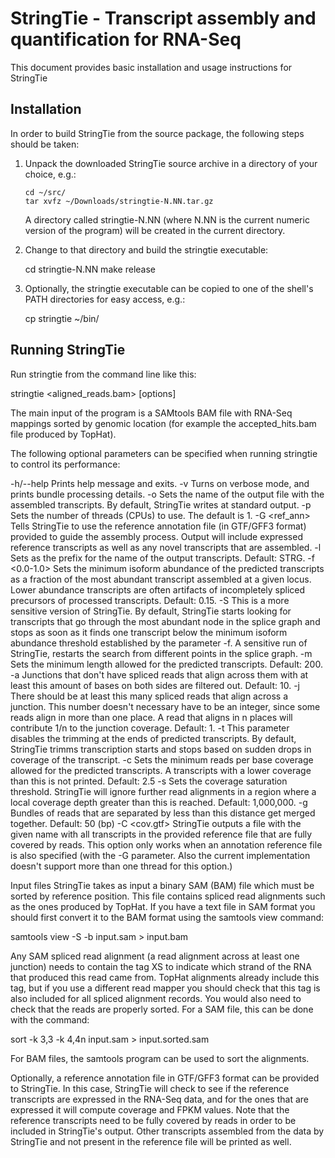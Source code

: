 StringTie - Transcript assembly and quantification for RNA-Seq
==============================================================

This document provides basic installation and usage instructions for StringTie

Installation
------------

In order to build StringTie from the source package, 
the following steps should be taken:

1. Unpack the downloaded StringTie source archive 
   in a directory of your choice, e.g.:

       cd ~/src/
       tar xvfz ~/Downloads/stringtie-N.NN.tar.gz

   A directory called stringtie-N.NN (where N.NN is the current 
   numeric version of the program) will be created in the current directory.
    
2.  Change to that directory and build the stringtie executable:

       cd stringtie-N.NN
       make release

3.  Optionally, the stringtie executable can be copied to one of the 
    shell's PATH directories for easy access, e.g.:

    cp stringtie ~/bin/

Running StringTie
-----------------

Run stringtie from the command line like this:

 stringtie <aligned_reads.bam> [options]

The main input of the program is a SAMtools BAM file with RNA-Seq mappings 
sorted by genomic location (for example the accepted_hits.bam file produced
by TopHat). 

The following optional parameters can be specified when running stringtie 
to control its performance:

 -h/--help    Prints help message and exits.
 -v           Turns on verbose mode, and prints bundle processing details.
 -o <outfile> Sets the name of the output file with the assembled transcripts.
              By default, StringTie writes at standard output.
 -p <int>     Sets the number of threads (CPUs) to use. The default is 1.
 -G <ref_ann> Tells StringTie to use the reference annotation file (in GTF/GFF3
              format) provided to guide the assembly process. 
              Output will include expressed reference transcripts as well as any
              novel transcripts that are assembled.
 -l <label>   Sets <label> as the prefix for the name of the output transcripts.
              Default: STRG.
 -f <0.0-1.0> Sets the minimum isoform abundance of the predicted transcripts as
              a fraction of the most abundant transcript assembled at a given 
              locus. Lower abundance transcripts are often artifacts of 
              incompletely spliced precursors of processed transcripts.
              Default: 0.15.
 -S           This is a more sensitive version of StringTie. By default, 
              StringTie starts looking for transcripts that go through the most
              abundant node in the splice graph and stops as soon as it finds
              one transcript below the minimum isoform abundance threshold
              established by the parameter -f. A sensitive run of StringTie,
              restarts the search from different points in the splice graph.
 -m <int>     Sets the minimum length allowed for the predicted transcripts.
              Default: 200.
 -a <int>     Junctions that don't have spliced reads that align across them
              with at least this amount of bases on both sides are filtered out.
              Default: 10.
 -j <float>   There should be at least this many spliced reads that align across
              a junction. This number doesn't necessary have to be an integer, 
              since some reads align in more than one place. A read that aligns
              in n places will contribute 1/n to the junction coverage.
              Default: 1.
 -t           This parameter disables the trimming at the ends of predicted
              transcripts. By default, StringTie trimms transcription starts
              and stops based on sudden drops in coverage of the transcript.
 -c <float>   Sets the minimum reads per base coverage allowed for the predicted
              transcripts. A transcripts with a lower coverage than this is not
              printed. Default: 2.5
 -s <int>     Sets the coverage saturation threshold. StringTie will ignore
              further read alignments in a region where a local coverage depth
              greater than this is reached. Default: 1,000,000.
 -g <int>     Bundles of reads that are separated by less than this distance get
              merged together. Default: 50 (bp)
 -C <cov.gtf> StringTie outputs a file with the given name with all transcripts
              in the provided reference file that are fully covered by reads.
              This option only works when an annotation reference file is also
              specified (with the -G parameter. Also the current implementation
              doesn't support more than one thread for this option.)

Input files
StringTie takes as input a binary SAM (BAM) file which must be sorted by 
reference position. This file contains spliced read alignments such as the 
ones produced by TopHat. If you have a text file in SAM format you should
first convert it to the BAM format using the samtools view command:

  samtools view -S -b input.sam > input.bam

Any SAM spliced read alignment (a read alignment across at least one junction)
needs to contain the tag XS to indicate which strand of the RNA that produced
this read came from. TopHat alignments already include this tag, but if you use
a different read mapper you should check that this tag is also included for all
spliced alignment records. You would also need to check that the reads are
properly sorted. For a SAM file, this can be done with the command:

  sort -k 3,3 -k 4,4n input.sam > input.sorted.sam

For BAM files, the samtools program can be used to sort the alignments.

Optionally, a reference annotation file in GTF/GFF3 format
can be provided to StringTie. In this case, StringTie will check
to see if the reference transcripts are expressed in the RNA-Seq data,
and for the ones that are expressed it will compute coverage and FPKM values.
Note that the reference transcripts need to be fully covered by reads
in order to be included in StringTie's output. Other transcripts
assembled from the data by StringTie and not present in the reference
file will be printed as well.
